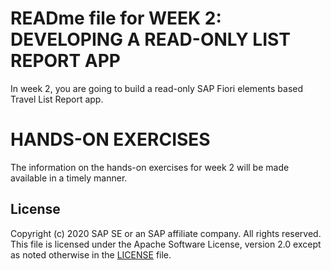 # READme file for WEEK 2: DEVELOPING A READ-ONLY LIST REPORT APP
In week 2, you are going to build a read-only SAP Fiori elements based Travel List Report app.

# HANDS-ON EXERCISES
The information on the hands-on exercises for week 2 will be made available in a timely manner.

## License
Copyright (c) 2020 SAP SE or an SAP affiliate company. All rights reserved. This file is licensed under the Apache Software License, version 2.0 except as noted otherwise in the [LICENSE](LICENSES/Apache-2.0.txt) file.
